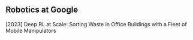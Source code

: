 ## Robotics at Google

[2023] Deep RL at Scale: Sorting Waste in Office Buildings with a Fleet of Mobile Manipulators